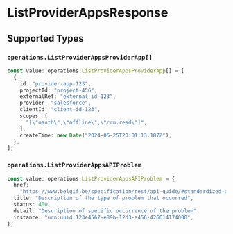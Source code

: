 # ListProviderAppsResponse


## Supported Types

### `operations.ListProviderAppsProviderApp[]`

```typescript
const value: operations.ListProviderAppsProviderApp[] = [
  {
    id: "provider-app-123",
    projectId: "project-456",
    externalRef: "external-id-123",
    provider: "salesforce",
    clientId: "client-id-123",
    scopes: [
      "[\"oauth\",\"offline\",\"crm.read\"]",
    ],
    createTime: new Date("2024-05-25T20:01:13.187Z"),
  },
];
```

### `operations.ListProviderAppsAPIProblem`

```typescript
const value: operations.ListProviderAppsAPIProblem = {
  href:
    "https://www.belgif.be/specification/rest/api-guide/#standardized-problem-types",
  title: "Description of the type of problem that occurred",
  status: 400,
  detail: "Description of specific occurrence of the problem",
  instance: "urn:uuid:123e4567-e89b-12d3-a456-426614174000",
};
```

